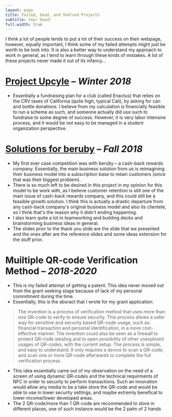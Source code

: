 ```yaml
---
layout: page
title: Failed, Dead, and Shelved Projects
subtitle: Yep! Dead!
full-width: true
---
```

I think a lot of people tends to put a lot of their success on their webpage, however, equally important, I think some of my failed attempts might just be worth to be look into. It is also a better way to understand my approach to work in general, as I tend to learn through these kinds of mistakes. A lot of these projects never made it out of its infancy...

# [Project Upcyle](/assets/ProjectUpcycle.pdf) – *Winter 2018*
  - Essentially a fundraising plan for a club (called Enactus) that relies on the CRV taxes of California (quite high, typical Cali), by asking for can and bottle donations. I believe from my calculation is financially feasible to run a scheme as such, and someone actually did use such to fundraise to some degree of success. However, it is very labor intensive process, and it would be not easy to be managed in a student organization perspective.
# [Solutions for beruby](https://docs.google.com/presentation/d/1FrR5l_Tn3_pjkn-LJznG3mQnEn9_DHTagOAZq07nA3I/edit?usp=sharing) – *Fall 2018*
  - My first ever case competition was with beruby – a cash-back rewards company. Essentially, the main business solution from us is reimagining their business model into a subscription base to retain customers (since that was their biggest problem). 
  - There is so much left to be desired in this project in my opinion for this model to be work with, as I believe customer retention is still one of the main issue of cash-back rewards company, and this could still be a feasible growth solution. I think this is actually a drastic departure from any cash-back company's original business model and also its clientele, so I think that's the reason why it didn't ending happening. 
  - I also learn quite a lot in teamworking and building decks and brainstorming business ideas in general. 
  - The slides prior to the thank you slide are the slide that we presented and the ones after are the reference slides and some ideas extension for the stuff prior.
# Muiltiple QR-code Verification Method – *2018-2020*
  - This is my failed attempt of getting a patent. This idea never moved out from the grant seeking stage because of lack of my personal commitment during the time.
  - Essentially, this is the absract that I wrote for my grant application: 
   > The invention is a process of verification method that uses more than one QR-code to verify to ensure security. This process allows a safer way for sensitive and security based QR-code usage, such as: financial transaction and personal identification, in a more cost-effective manner. The invention could also be seen as a firewall to protect QR-code stealing and to open possibility of other unexplored usages of QR-codes, with the current setup. The process is simple, and easy to understand. It only requires a device to scan a QR-code, and scan one or more QR-code afterwards to complete the full verification process.
   - This idea essentially came out of my observation on the need of a screen of using dynamic QR-codes and the technical requirments of NFC in order to securily to perform transactions. Such an innovation would allow any media to be a take store the QR-code and would be able to use in lower security settings, and maybe extremly benefical to lower-income/lower developed areas.
   - The 2 QR-code/more than 1 QR-code are recommended to store in different places, one of such instance would be the 2 palm of 2 hands
